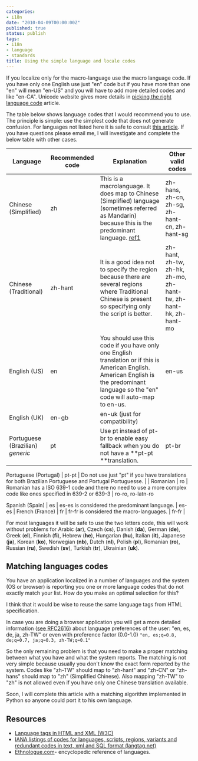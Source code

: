 ```yaml
---
categories:
- i18n
date: "2010-04-09T00:00:00Z"
published: true
status: publish
tags:
- i18n
- language
- standards
title: Using the simple language and locale codes
---
```


If you localize only for the macro-language use the macro language code. If you have only one English use just "en" code but if you have more than one "en" will mean "en-US" and you will have to add more detailed codes and like "en-CA".<!--more--> Unicode website gives more details in [picking the right language code](http://cldr.unicode.org/index/cldr-spec/picking-the-right-language-code) article.


The table below shows language codes that I would recommend you to use. The principle is simple: use the simplest code that does not generate confusion. For languages not listed here it is safe to consult [this article](http://cldr.unicode.org/index/cldr-spec/picking-the-right-language-code). If you have questions please email me, I will investigate and complete the below table with other cases.

Language | Recommended code | Explanation | Other valid codes
--- | --- | --- | ---
Chinese (Simplified) | zh | This is a macrolanguage. It does map to Chinese (Simplified) language (sometimes referred as Mandarin) because this is the predominant language. [ref1](https://meta.wikimedia.org/wiki/Automatic_conversion_between_simplified_and_traditional_Chinese) | zh-hans, zh-cn, zh-sg, zh-hant-cn, zh-hant-sg
Chinese (Traditional) | zh-hant | It is a good idea not to specify the region because there are several regions where Traditional Chinese is present so specifying only the script is better. | zh-hant, zh-tw, zh-hk, zh-mo, zh-hant-tw, zh-hant-hk, zh-hant-mo
English (US) | en | You should use this code if you have only one English translation or if this is American English. American English is the predominant language so the "en" code will auto-map to en-us. | en-us
English (UK) | en-gb | en-uk (just for compatibility) | |
Portuguese (Brazilian) _generic_ | pt | Use pt instead of pt-br to enable easy fallback when you do not have a **pt-pt **translation. | pt-br

Portuguese (Portugal) | pt-pt | Do not use just "pt" if you have translations for both Brazilian Portuguese and Portugal Portuguesse. | |
Romanian | ro | Romanian has a ISO 639-1 code and there no need to use a more complex code like ones specified in 639-2 or 639-3 | ro-ro, ro-latn-ro

Spanish (Spain) | es | es-es is considered the predominant language. | es-es |
French (France) | fr | fr-fr is considered the macro-languages. | fr-fr |

For most languages it will be safe to use the two letters code, this will work without problems for Arabic (**ar**), Czech (**cs**), Danish (**da**), German (**de**), Greek (**el**), Finnish (**fi**), Hebrew (**he**), Hungarian (**hu**), Italian (**it**), Japanese (**ja**), Korean (**ko**), Norwegian (**nb**), Dutch (**nl**), Polish (**p**l), Romanian (**ro**), Russian (**ru**), Swedish (**sv**), Turkish (**tr**), Ukrainian (**uk**).

## Matching languages codes

You have an application localized in a number of languages and the system (OS or browser) is reporting you one or more language codes that do not exactly match your list. How do you make an optimal selection for this?

I think that it would be wise to reuse the same language tags from HTML specification.

In case you are doing a browser application you will get a more detailed information ([see RFC2616](https://www.w3.org/Protocols/rfc2616/rfc2616.html)) about language preferences of the user: "en, es, de, ja, zh-TW" or even with preference factor (0.0-1.0) ``"en, es;q=0.8, de;q=0.7, ja;q=0.3, zh-TW;q=0.1"``

So the only remaining problem is that you need to make a proper matching between what you have and what the system reports. The matching is not very simple because usually you don't know the exact form reported by the system. Codes like "zh-TW" should map to "zh-hant" and "zh-CN" or "zh-hans" should map to "zh" (Simplified Chinese). Also mapping "zh-TW" to "zh" is not allowed even if you have only one Chinese translation available.

Soon, I will complete this article with a matching algorithm implemented in Python so anyone could port it to his own language.

## Resources

*   [Language tags in HTML and XML (W3C)](https://www.w3.org/International/articles/language-tags/)
*   [IANA listings of codes for languages, scripts, regions, variants and redundant codes in text, xml and SQL format (langtag.net)](http://www.langtag.net/registries/)
*   [Ethnologue.com](https://www.ethnologue.com/)- encyclopedic reference of languages.
